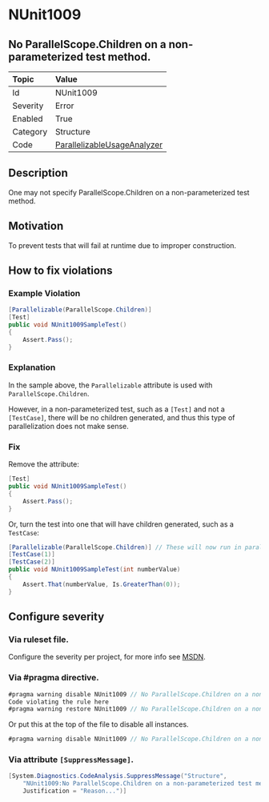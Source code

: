 # NUnit1009

## No ParallelScope.Children on a non-parameterized test method.

| Topic    | Value
| :--      | :--
| Id       | NUnit1009
| Severity | Error
| Enabled  | True
| Category | Structure
| Code     | [ParallelizableUsageAnalyzer](https://github.com/nunit/nunit.analyzers/blob/0.2.0/src/nunit.analyzers/ParallelizableUsage/ParallelizableUsageAnalyzer.cs)

## Description

One may not specify ParallelScope.Children on a non-parameterized test method.

## Motivation

To prevent tests that will fail at runtime due to improper construction.

## How to fix violations

### Example Violation

```csharp
[Parallelizable(ParallelScope.Children)]
[Test]
public void NUnit1009SampleTest()
{
    Assert.Pass();
}
```

### Explanation

In the sample above, the `Parallelizable` attribute is used with `ParallelScope.Children`.

However, in a non-parameterized test, such as a `[Test]` and not a `[TestCase]`, there will be no children generated, and thus this type of parallelization does not make sense.

### Fix

Remove the attribute:

```csharp
[Test]
public void NUnit1009SampleTest()
{
    Assert.Pass();
}
```

Or, turn the test into one that will have children generated, such as a `TestCase`:

```csharp
[Parallelizable(ParallelScope.Children)] // These will now run in parallel
[TestCase(1)]
[TestCase(2)]
public void NUnit1009SampleTest(int numberValue)
{
    Assert.That(numberValue, Is.GreaterThan(0));
}
```

<!-- start generated config severity -->
## Configure severity

### Via ruleset file.

Configure the severity per project, for more info see [MSDN](https://msdn.microsoft.com/en-us/library/dd264949.aspx).

### Via #pragma directive.

```csharp
#pragma warning disable NUnit1009 // No ParallelScope.Children on a non-parameterized test method.
Code violating the rule here
#pragma warning restore NUnit1009 // No ParallelScope.Children on a non-parameterized test method.
```

Or put this at the top of the file to disable all instances.

```csharp
#pragma warning disable NUnit1009 // No ParallelScope.Children on a non-parameterized test method.
```

### Via attribute `[SuppressMessage]`.

```csharp
[System.Diagnostics.CodeAnalysis.SuppressMessage("Structure", 
    "NUnit1009:No ParallelScope.Children on a non-parameterized test method.",
    Justification = "Reason...")]
```
<!-- end generated config severity -->
